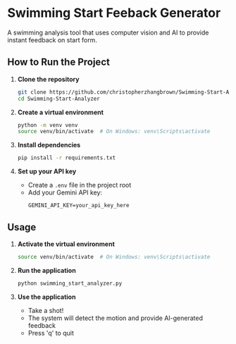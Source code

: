 # Swimming Start Feeback Generator

A swimming analysis tool that uses computer vision and AI to provide instant feedback on start form.


## How to Run the Project

1. **Clone the repository**
   ```bash
   git clone https://github.com/christopherzhangbrown/Swimming-Start-Analyzer.git
   cd Swimming-Start-Analyzer
   ```

2. **Create a virtual environment**
   ```bash
   python -m venv venv
   source venv/bin/activate  # On Windows: venv\Scripts\activate
   ```

3. **Install dependencies**
   ```bash
   pip install -r requirements.txt
   ```

4. **Set up your API key**
   - Create a `.env` file in the project root
   - Add your Gemini API key:
     ```
     GEMINI_API_KEY=your_api_key_here
     ```

## Usage

1. **Activate the virtual environment**
   ```bash
   source venv/bin/activate  # On Windows: venv\Scripts\activate
   ```

2. **Run the application**
   ```bash
   python swimming_start_analyzer.py
   ```

3. **Use the application**
   - Take a shot!
   - The system will detect the motion and provide AI-generated feedback
   - Press 'q' to quit